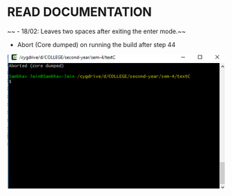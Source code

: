 # READ DOCUMENTATION

~~ - 18/02: Leaves two spaces after exiting the enter mode.~~

- Abort (Core dumped) on running the build after step 44

![screenshot](210.png)